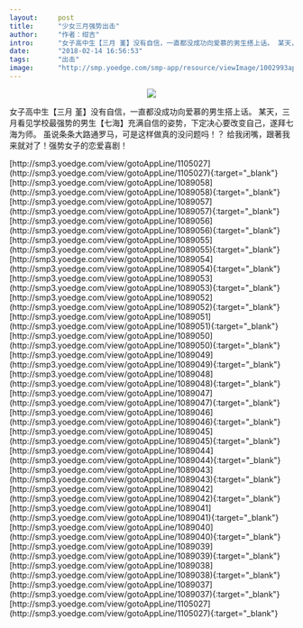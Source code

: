 ```yaml
---
layout:     post
title:      "少女三月强势出击"
author:     "作者：绀吉"
intro:      "女子高中生【三月 堇】没有自信，一直都没成功向爱慕的男生搭上话。 某天，三月看见学校最强势的男生【七海】充满自信的姿势，下定决心要改变自己，遂拜七海为师。 虽说条条大路通罗马，可是这样做真的没问题吗！？ 给我闭嘴，跟著我来就对了！强势女子的恋爱喜剧！"
date:       "2018-02-14 16:56:53"
tags:       "出击"
image:      "http://smp.yoedge.com/smp-app/resource/viewImage/1002993appline.png"
---
```

<div style="text-align: center">
<p><img src="http://smp.yoedge.com/smp-app/resource/viewImage/1002993appline.png"/></p>
</div>
<p class="post-meta">
<span>女子高中生【三月 堇】没有自信，一直都没成功向爱慕的男生搭上话。 某天，三月看见学校最强势的男生【七海】充满自信的姿势，下定决心要改变自己，遂拜七海为师。 虽说条条大路通罗马，可是这样做真的没问题吗！？ 给我闭嘴，跟著我来就对了！强势女子的恋爱喜剧！</span>
</p>
[http://smp3.yoedge.com/view/gotoAppLine/1105027](http://smp3.yoedge.com/view/gotoAppLine/1105027){:target="_blank"}
[http://smp3.yoedge.com/view/gotoAppLine/1089058](http://smp3.yoedge.com/view/gotoAppLine/1089058){:target="_blank"}
[http://smp3.yoedge.com/view/gotoAppLine/1089057](http://smp3.yoedge.com/view/gotoAppLine/1089057){:target="_blank"}
[http://smp3.yoedge.com/view/gotoAppLine/1089056](http://smp3.yoedge.com/view/gotoAppLine/1089056){:target="_blank"}
[http://smp3.yoedge.com/view/gotoAppLine/1089055](http://smp3.yoedge.com/view/gotoAppLine/1089055){:target="_blank"}
[http://smp3.yoedge.com/view/gotoAppLine/1089054](http://smp3.yoedge.com/view/gotoAppLine/1089054){:target="_blank"}
[http://smp3.yoedge.com/view/gotoAppLine/1089053](http://smp3.yoedge.com/view/gotoAppLine/1089053){:target="_blank"}
[http://smp3.yoedge.com/view/gotoAppLine/1089052](http://smp3.yoedge.com/view/gotoAppLine/1089052){:target="_blank"}
[http://smp3.yoedge.com/view/gotoAppLine/1089051](http://smp3.yoedge.com/view/gotoAppLine/1089051){:target="_blank"}
[http://smp3.yoedge.com/view/gotoAppLine/1089050](http://smp3.yoedge.com/view/gotoAppLine/1089050){:target="_blank"}
[http://smp3.yoedge.com/view/gotoAppLine/1089049](http://smp3.yoedge.com/view/gotoAppLine/1089049){:target="_blank"}
[http://smp3.yoedge.com/view/gotoAppLine/1089048](http://smp3.yoedge.com/view/gotoAppLine/1089048){:target="_blank"}
[http://smp3.yoedge.com/view/gotoAppLine/1089047](http://smp3.yoedge.com/view/gotoAppLine/1089047){:target="_blank"}
[http://smp3.yoedge.com/view/gotoAppLine/1089046](http://smp3.yoedge.com/view/gotoAppLine/1089046){:target="_blank"}
[http://smp3.yoedge.com/view/gotoAppLine/1089045](http://smp3.yoedge.com/view/gotoAppLine/1089045){:target="_blank"}
[http://smp3.yoedge.com/view/gotoAppLine/1089044](http://smp3.yoedge.com/view/gotoAppLine/1089044){:target="_blank"}
[http://smp3.yoedge.com/view/gotoAppLine/1089043](http://smp3.yoedge.com/view/gotoAppLine/1089043){:target="_blank"}
[http://smp3.yoedge.com/view/gotoAppLine/1089042](http://smp3.yoedge.com/view/gotoAppLine/1089042){:target="_blank"}
[http://smp3.yoedge.com/view/gotoAppLine/1089041](http://smp3.yoedge.com/view/gotoAppLine/1089041){:target="_blank"}
[http://smp3.yoedge.com/view/gotoAppLine/1089040](http://smp3.yoedge.com/view/gotoAppLine/1089040){:target="_blank"}
[http://smp3.yoedge.com/view/gotoAppLine/1089039](http://smp3.yoedge.com/view/gotoAppLine/1089039){:target="_blank"}
[http://smp3.yoedge.com/view/gotoAppLine/1089038](http://smp3.yoedge.com/view/gotoAppLine/1089038){:target="_blank"}
[http://smp3.yoedge.com/view/gotoAppLine/1089037](http://smp3.yoedge.com/view/gotoAppLine/1089037){:target="_blank"}
[http://smp3.yoedge.com/view/gotoAppLine/1105027](http://smp3.yoedge.com/view/gotoAppLine/1105027){:target="_blank"}


